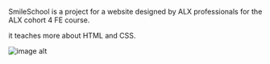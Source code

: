 SmileSchool is a project for a website designed by ALX professionals for the ALX cohort 4 FE course.

it teaches more about HTML and CSS.

![image alt](./images/smileschool.jpg)
